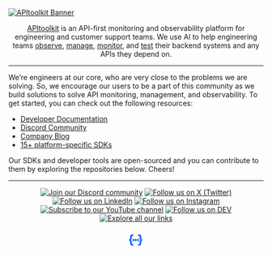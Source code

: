 [![APItoolkit Banner](https://github.com/apitoolkit/.github/blob/main/images/banner.png?raw=true)](https://apitoolkit.io?utm_campaign=devrel&utm_medium=github&utm_source=apitoolkit_github_profile)

<div align="center">
    
[APItoolkit](https://apitoolkit.io?utm_campaign=devrel&utm_medium=github&utm_source=apitoolkit_github_profile) is an API-first monitoring and observability platform for engineering and customer support teams. We use AI to help engineering teams [observe](https://apitoolkit.io/features/api-observability?utm_campaign=devrel&utm_medium=github&utm_source=apitoolkit_github_profile), [manage](https://apitoolkit.io/features/api-management?utm_campaign=devrel&utm_medium=github&utm_source=apitoolkit_github_profile), [monitor](https://apitoolkit.io/features/api-analytics?utm_campaign=devrel&utm_medium=github&utm_source=apitoolkit_github_profile), and [test](https://apitoolkit.io/features/error-tracking?utm_campaign=devrel&utm_medium=github&utm_source=apitoolkit_github_profile) their backend systems and any APIs they depend on.
    
</div>


---

We’re engineers at our core, who are very close to the problems we are solving. So, we encourage our users to be a part of this community as we build solutions to solve API monitoring, management, and observability. To get started, you can check out the following resources:

- [Developer Documentation](https://apitoolkit.io/docs?utm_campaign=devrel&utm_medium=github&utm_source=apitoolkit_github_profile)
- [Discord Community](https://discord.gg/dEB6EjQnKB)
- [Company Blog](https://apitoolkit.io/blog?utm_campaign=devrel&utm_medium=github&utm_source=apitoolkit_github_profile)
- [15+ platform-specific SDKs](https://github.com/topics/apitoolkit-sdk)

Our SDKs and developer tools are open-sourced and you can contribute to them by exploring the repositories below. Cheers!

---

<div align="center">

[![Join our Discord community](https://img.shields.io/badge/Discord-0068ff?style=for-the-badge&logo=discord&logoColor=white)](https://discord.gg/dEB6EjQnKB)
[![Follow us on X (Twitter)](https://img.shields.io/badge/X%20(Twitter)-0068ff?style=for-the-badge&logo=X&logoColor=white)](https://x.com/apitoolkithq)
[![Follow us on LinkedIn](https://img.shields.io/badge/LinkedIn-0068ff?style=for-the-badge&logo=linkedin&logoColor=white)](https://linkedin.com/company/apitoolkit)
[![Follow us on Instagram](https://img.shields.io/badge/Instagram-0068ff?style=for-the-badge&logo=instagram&logoColor=white)](http://instagram.com/apitoolkit)
[![Subscribe to our YouTube channel](https://img.shields.io/badge/YouTube-0068ff?style=for-the-badge&logo=youtube&logoColor=white)](https://youtube.com/@APItoolkit)
[![Follow us on DEV](https://img.shields.io/badge/DEV-0068ff?style=for-the-badge&logo=dev.to&logoColor=white)](https://dev.to/apitoolkit)
[![Explore all our links](https://img.shields.io/badge/All%20links-0068ff?style=for-the-badge&logo=linktree&logoColor=white)](https://linktr.ee/apitoolkit)

<a href="https://apitoolkit.io?utm_campaign=devrel&utm_medium=github&utm_source=apitoolkit_github_profile" target="_blank" rel="noopener noreferrer"><img src="https://github.com/apitoolkit/.github/blob/main/images/icon.png?raw=true" width="40" /></a>

</div>
